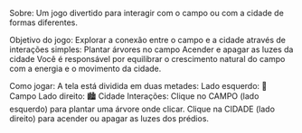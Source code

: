 Sobre:
Um jogo divertido para interagir com o campo ou com a cidade de formas diferentes.

Objetivo do jogo:
Explorar a conexão entre o campo e a cidade através de interações simples:
Plantar árvores no campo
Acender e apagar as luzes da cidade
Você é responsável por equilibrar o crescimento natural do campo com a energia e o movimento da cidade.

Como jogar:
A tela está dividida em duas metades:
Lado esquerdo: 🌾 Campo
Lado direito: 🏙️ Cidade
Interações:
Clique no CAMPO (lado esquerdo) para plantar uma árvore onde clicar.
Clique na CIDADE (lado direito) para acender ou apagar as luzes dos prédios.
